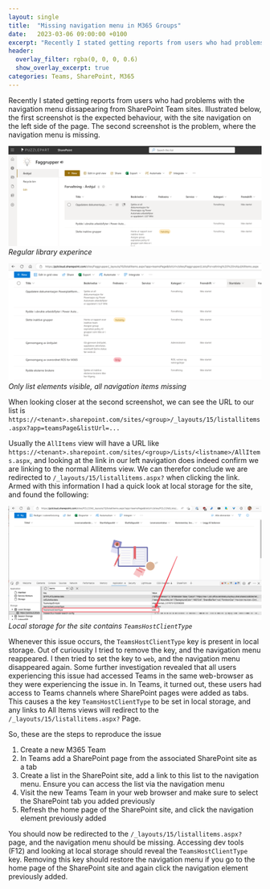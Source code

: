 ```yaml
---
layout: single
title:  "Missing navigation menu in M365 Groups"
date:   2023-03-06 09:00:00 +0100
excerpt: "Recently I stated getting reports from users who had problems with the navigation menu dissapearing from SharePoint Team sites. Users were redirected to `https://<tenant>.sharepoint.com/sites/<group>/_layouts/15/listallitems.aspx?app=teamsPage&listUrl=...` instead of the regular listview"
header:
  overlay_filter: rgba(0, 0, 0, 0.6)
  show_overlay_excerpt: true
categories: Teams, SharePoint, M365
---
```


Recently I stated getting reports from users who had problems with the navigation menu dissapearing from SharePoint Team sites. Illustrated below, the first screenshot is the expected behaviour, with the site navigation on the left side of the page. The second screenshot is the problem, where the navigation menu is missing. 

![Expected behaviour](/assets/img/2023-03-06/expected.png)
*Regular library experince*

![Missing navigation menu](/assets/img/2023-03-06/missing.png)
*Only list elements visible, all navigation items missing*

When looking closer at the second screenshot, we can see the URL to our list is `https://<tenant>.sharepoint.com/sites/<group>/_layouts/15/listallitems.aspx?app=teamsPage&listUrl=...`

Usually the `AllItems` view will have a URL like `https://<tenant>.sharepoint.com/sites/<group>/Lists/<listname>/AllItems.aspx`, and looking at the link in our left navigation does indeed confirm we are linking to the normal Allitems view. We can therefor conclude we are redirected to `/_layouts/15/listallitems.aspx?` when clicking the link. Armed with this information I had a quick look at local storage for the site, and found the following:

![Local storage](/assets/img/2023-03-06/localstorage.png)
*Local storage for the site contains `TeamsHostClientType`*

Whenever this issue occurs, the `TeamsHostClientType` key is present in local storage. Out of curiousity I tried to remove the key, and the navigation menu reappeared. I then tried to set the key to `web`, and the navigation menu disappeared again. Some further investigation revealed that all users experiencing this issue had accessed Teams in the same web-browser as they were experiencing the issue in. In Teams, it turned out, these users had access to Teams channels where SharePoint pages were added as tabs. This causes a the key `TeamsHostClientType` to be set in local storage, and any links to All Items views will redirect to the `/_layouts/15/listallitems.aspx?` Page. 

So, these are the steps to reproduce the issue

1. Create a new M365 Team
2. In Teams add a SharePoint page from the associated SharePoint site as a tab
3. Create a list in the SharePoint site, add a link to this list to the navigation menu. Ensure you can access the list via the navigation menu
4. Visit the new Teams Team in your web browser and make sure to select the SharePoint tab you added previously
5. Refresh the home page of the SharePoint site, and click the navigation element previously added

You should now be redirected to the `/_layouts/15/listallitems.aspx?` page, and the navigation menu should be missing. Accessing dev tools (F12) and looking at local storage should reveal the `TeamsHostClientType` key. Removing this key should restore the navigation menu if you go to the home page of the SharePoint site and again click the navigation element previously added.
